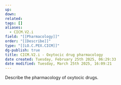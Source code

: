 ```yaml
---
up: 
down: 
related: 
tags: []
aliases:
  - CICM.V2.i
field: "[[Pharmacology]]"
order: "[[Describe]]"
type: "[[LO.C.PEX.CICM]]"
dg-publish: true
title: CICM.V2.i - Oxytocic drug pharmacology
date created: Tuesday, February 25th 2025, 06:29:33
date modified: Tuesday, March 25th 2025, 16:09:21
---
```


Describe the pharmacology of oxytocic drugs.
